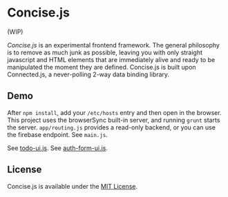 # Concise.js

(WIP)

_Concise.js_ is an experimental frontend framework. The general philosophy is to remove as much junk as possible, leaving you with only straight javascript and HTML elements that are immediately alive and ready to be manipulated the moment they are defined. Concise.js is built upon Connected.js, a never-polling 2-way data binding library.


## Demo

After `npm install`, add your `/etc/hosts` entry and then open in the browser. This project uses the browserSync built-in server, and running `grunt` starts the server. `app/routing.js` provides a read-only backend, or you can use the firebase endpoint. See `main.js`.

See [todo-ui.js](//github.com/rm-rf-etc/concise/blob/master/ui/todo-ui.js).
See [auth-form-ui.js](//github.com/rm-rf-etc/concise/blob/master/ui/auth-form-ui.js).


## License

Concise.js is available under the [MIT License](//github.com/rm-rf-etc/concise/blob/master/LICENSE.txt).
